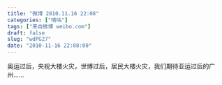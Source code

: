 ```yaml
---
title: "微博 2010.11.16 22:08"
categories: ["嘀咕"]
tags: ["来自微博 weibo.com"]
draft: false
slug: "wdPG27"
date: "2010-11-16 22:08:00"
---
```


<p>奥运过后，央视大楼火灾，世博过后，居民大楼火灾，我们期待亚运过后的广州…… ​​​​</p>

